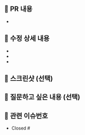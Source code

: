 ## 🎈 PR 내용

<!--- 작업에 대한 요약 설명을 작성해 주세요. -->

-

## 📝 수정 상세 내용 

<!--- 작업 전과 후의 변화를 설명해 주세요. -->

-
-
-

## 📸 스크린샷 (선택)

<!--- 사진과 간단한 설명을 적어주세요. -->

## 💬 질문하고 싶은 내용 (선택)

<!--- 작업과 관련돼서 같이 의논하고 싶은 내용이나 중점으로 확인해야 하는 부분이 있으면 말해주세요. 
ex) 파일 업로드 기능은 실제 S3가 아닌 Mock을 사용했는데, 이 방식이 괜찮을까요? -->

## 📌 관련 이슈번호
<!-- 관련있는 이슈 번호(#000)을 적어주세요.
  해당 pull request merge와 함께 이슈를 닫으려면 
closed #Issue_number를 적어주세요 -->
* Closed #